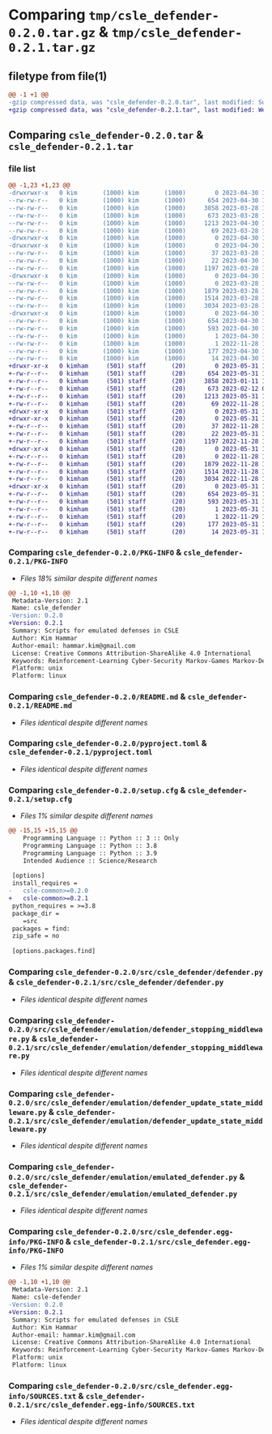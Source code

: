 # Comparing `tmp/csle_defender-0.2.0.tar.gz` & `tmp/csle_defender-0.2.1.tar.gz`

## filetype from file(1)

```diff
@@ -1 +1 @@
-gzip compressed data, was "csle_defender-0.2.0.tar", last modified: Sun Apr 30 12:36:39 2023, max compression
+gzip compressed data, was "csle_defender-0.2.1.tar", last modified: Wed May 31 11:24:19 2023, max compression
```

## Comparing `csle_defender-0.2.0.tar` & `csle_defender-0.2.1.tar`

### file list

```diff
@@ -1,23 +1,23 @@
-drwxrwxr-x   0 kim       (1000) kim       (1000)        0 2023-04-30 12:36:39.312548 csle_defender-0.2.0/
--rw-rw-r--   0 kim       (1000) kim       (1000)      654 2023-04-30 12:36:39.312548 csle_defender-0.2.0/PKG-INFO
--rw-rw-r--   0 kim       (1000) kim       (1000)     3858 2023-03-28 14:03:22.000000 csle_defender-0.2.0/README.md
--rw-rw-r--   0 kim       (1000) kim       (1000)      673 2023-03-28 14:03:22.000000 csle_defender-0.2.0/pyproject.toml
--rw-rw-r--   0 kim       (1000) kim       (1000)     1213 2023-04-30 12:36:39.312548 csle_defender-0.2.0/setup.cfg
--rw-rw-r--   0 kim       (1000) kim       (1000)       69 2023-03-28 14:03:22.000000 csle_defender-0.2.0/setup.py
-drwxrwxr-x   0 kim       (1000) kim       (1000)        0 2023-04-30 12:36:39.308548 csle_defender-0.2.0/src/
-drwxrwxr-x   0 kim       (1000) kim       (1000)        0 2023-04-30 12:36:39.312548 csle_defender-0.2.0/src/csle_defender/
--rw-rw-r--   0 kim       (1000) kim       (1000)       37 2023-03-28 14:03:22.000000 csle_defender-0.2.0/src/csle_defender/__init__.py
--rw-rw-r--   0 kim       (1000) kim       (1000)       22 2023-04-30 12:35:57.000000 csle_defender-0.2.0/src/csle_defender/__version__.py
--rw-rw-r--   0 kim       (1000) kim       (1000)     1197 2023-03-28 14:03:22.000000 csle_defender-0.2.0/src/csle_defender/defender.py
-drwxrwxr-x   0 kim       (1000) kim       (1000)        0 2023-04-30 12:36:39.312548 csle_defender-0.2.0/src/csle_defender/emulation/
--rw-rw-r--   0 kim       (1000) kim       (1000)        0 2023-03-28 14:03:22.000000 csle_defender-0.2.0/src/csle_defender/emulation/__init__.py
--rw-rw-r--   0 kim       (1000) kim       (1000)     1879 2023-03-28 14:03:22.000000 csle_defender-0.2.0/src/csle_defender/emulation/defender_stopping_middleware.py
--rw-rw-r--   0 kim       (1000) kim       (1000)     1514 2023-03-28 14:03:22.000000 csle_defender-0.2.0/src/csle_defender/emulation/defender_update_state_middleware.py
--rw-rw-r--   0 kim       (1000) kim       (1000)     3034 2023-03-28 14:03:22.000000 csle_defender-0.2.0/src/csle_defender/emulation/emulated_defender.py
-drwxrwxr-x   0 kim       (1000) kim       (1000)        0 2023-04-30 12:36:39.312548 csle_defender-0.2.0/src/csle_defender.egg-info/
--rw-rw-r--   0 kim       (1000) kim       (1000)      654 2023-04-30 12:36:38.000000 csle_defender-0.2.0/src/csle_defender.egg-info/PKG-INFO
--rw-rw-r--   0 kim       (1000) kim       (1000)      593 2023-04-30 12:36:39.000000 csle_defender-0.2.0/src/csle_defender.egg-info/SOURCES.txt
--rw-rw-r--   0 kim       (1000) kim       (1000)        1 2023-04-30 12:36:38.000000 csle_defender-0.2.0/src/csle_defender.egg-info/dependency_links.txt
--rw-rw-r--   0 kim       (1000) kim       (1000)        1 2022-11-28 13:36:05.000000 csle_defender-0.2.0/src/csle_defender.egg-info/not-zip-safe
--rw-rw-r--   0 kim       (1000) kim       (1000)      177 2023-04-30 12:36:39.000000 csle_defender-0.2.0/src/csle_defender.egg-info/requires.txt
--rw-rw-r--   0 kim       (1000) kim       (1000)       14 2023-04-30 12:36:39.000000 csle_defender-0.2.0/src/csle_defender.egg-info/top_level.txt
+drwxr-xr-x   0 kimham     (501) staff       (20)        0 2023-05-31 11:24:19.239280 csle_defender-0.2.1/
+-rw-r--r--   0 kimham     (501) staff       (20)      654 2023-05-31 11:24:19.239421 csle_defender-0.2.1/PKG-INFO
+-rw-r--r--   0 kimham     (501) staff       (20)     3858 2023-01-11 18:45:47.000000 csle_defender-0.2.1/README.md
+-rw-r--r--   0 kimham     (501) staff       (20)      673 2023-02-12 08:59:32.000000 csle_defender-0.2.1/pyproject.toml
+-rw-r--r--   0 kimham     (501) staff       (20)     1213 2023-05-31 11:24:19.240222 csle_defender-0.2.1/setup.cfg
+-rw-r--r--   0 kimham     (501) staff       (20)       69 2022-11-28 13:00:49.000000 csle_defender-0.2.1/setup.py
+drwxr-xr-x   0 kimham     (501) staff       (20)        0 2023-05-31 11:24:19.230439 csle_defender-0.2.1/src/
+drwxr-xr-x   0 kimham     (501) staff       (20)        0 2023-05-31 11:24:19.233066 csle_defender-0.2.1/src/csle_defender/
+-rw-r--r--   0 kimham     (501) staff       (20)       37 2022-11-28 13:00:49.000000 csle_defender-0.2.1/src/csle_defender/__init__.py
+-rw-r--r--   0 kimham     (501) staff       (20)       22 2023-05-31 11:22:38.000000 csle_defender-0.2.1/src/csle_defender/__version__.py
+-rw-r--r--   0 kimham     (501) staff       (20)     1197 2022-11-28 13:00:49.000000 csle_defender-0.2.1/src/csle_defender/defender.py
+drwxr-xr-x   0 kimham     (501) staff       (20)        0 2023-05-31 11:24:19.238886 csle_defender-0.2.1/src/csle_defender/emulation/
+-rw-r--r--   0 kimham     (501) staff       (20)        0 2022-11-28 13:00:49.000000 csle_defender-0.2.1/src/csle_defender/emulation/__init__.py
+-rw-r--r--   0 kimham     (501) staff       (20)     1879 2022-11-28 13:00:49.000000 csle_defender-0.2.1/src/csle_defender/emulation/defender_stopping_middleware.py
+-rw-r--r--   0 kimham     (501) staff       (20)     1514 2022-11-28 13:00:49.000000 csle_defender-0.2.1/src/csle_defender/emulation/defender_update_state_middleware.py
+-rw-r--r--   0 kimham     (501) staff       (20)     3034 2022-11-28 13:00:49.000000 csle_defender-0.2.1/src/csle_defender/emulation/emulated_defender.py
+drwxr-xr-x   0 kimham     (501) staff       (20)        0 2023-05-31 11:24:19.235626 csle_defender-0.2.1/src/csle_defender.egg-info/
+-rw-r--r--   0 kimham     (501) staff       (20)      654 2023-05-31 11:24:18.000000 csle_defender-0.2.1/src/csle_defender.egg-info/PKG-INFO
+-rw-r--r--   0 kimham     (501) staff       (20)      593 2023-05-31 11:24:19.000000 csle_defender-0.2.1/src/csle_defender.egg-info/SOURCES.txt
+-rw-r--r--   0 kimham     (501) staff       (20)        1 2023-05-31 11:24:18.000000 csle_defender-0.2.1/src/csle_defender.egg-info/dependency_links.txt
+-rw-r--r--   0 kimham     (501) staff       (20)        1 2022-11-29 18:03:40.000000 csle_defender-0.2.1/src/csle_defender.egg-info/not-zip-safe
+-rw-r--r--   0 kimham     (501) staff       (20)      177 2023-05-31 11:24:19.000000 csle_defender-0.2.1/src/csle_defender.egg-info/requires.txt
+-rw-r--r--   0 kimham     (501) staff       (20)       14 2023-05-31 11:24:19.000000 csle_defender-0.2.1/src/csle_defender.egg-info/top_level.txt
```

### Comparing `csle_defender-0.2.0/PKG-INFO` & `csle_defender-0.2.1/PKG-INFO`

 * *Files 18% similar despite different names*

```diff
@@ -1,10 +1,10 @@
 Metadata-Version: 2.1
 Name: csle_defender
-Version: 0.2.0
+Version: 0.2.1
 Summary: Scripts for emulated defenses in CSLE
 Author: Kim Hammar
 Author-email: hammar.kim@gmail.com
 License: Creative Commons Attribution-ShareAlike 4.0 International
 Keywords: Reinforcement-Learning Cyber-Security Markov-Games Markov-Decision-Processes
 Platform: unix
 Platform: linux
```

### Comparing `csle_defender-0.2.0/README.md` & `csle_defender-0.2.1/README.md`

 * *Files identical despite different names*

### Comparing `csle_defender-0.2.0/pyproject.toml` & `csle_defender-0.2.1/pyproject.toml`

 * *Files identical despite different names*

### Comparing `csle_defender-0.2.0/setup.cfg` & `csle_defender-0.2.1/setup.cfg`

 * *Files 1% similar despite different names*

```diff
@@ -15,15 +15,15 @@
 	Programming Language :: Python :: 3 :: Only
 	Programming Language :: Python :: 3.8
 	Programming Language :: Python :: 3.9
 	Intended Audience :: Science/Research
 
 [options]
 install_requires = 
-	csle-common>=0.2.0
+	csle-common>=0.2.1
 python_requires = >=3.8
 package_dir = 
 	=src
 packages = find:
 zip_safe = no
 
 [options.packages.find]
```

### Comparing `csle_defender-0.2.0/src/csle_defender/defender.py` & `csle_defender-0.2.1/src/csle_defender/defender.py`

 * *Files identical despite different names*

### Comparing `csle_defender-0.2.0/src/csle_defender/emulation/defender_stopping_middleware.py` & `csle_defender-0.2.1/src/csle_defender/emulation/defender_stopping_middleware.py`

 * *Files identical despite different names*

### Comparing `csle_defender-0.2.0/src/csle_defender/emulation/defender_update_state_middleware.py` & `csle_defender-0.2.1/src/csle_defender/emulation/defender_update_state_middleware.py`

 * *Files identical despite different names*

### Comparing `csle_defender-0.2.0/src/csle_defender/emulation/emulated_defender.py` & `csle_defender-0.2.1/src/csle_defender/emulation/emulated_defender.py`

 * *Files identical despite different names*

### Comparing `csle_defender-0.2.0/src/csle_defender.egg-info/PKG-INFO` & `csle_defender-0.2.1/src/csle_defender.egg-info/PKG-INFO`

 * *Files 1% similar despite different names*

```diff
@@ -1,10 +1,10 @@
 Metadata-Version: 2.1
 Name: csle-defender
-Version: 0.2.0
+Version: 0.2.1
 Summary: Scripts for emulated defenses in CSLE
 Author: Kim Hammar
 Author-email: hammar.kim@gmail.com
 License: Creative Commons Attribution-ShareAlike 4.0 International
 Keywords: Reinforcement-Learning Cyber-Security Markov-Games Markov-Decision-Processes
 Platform: unix
 Platform: linux
```

### Comparing `csle_defender-0.2.0/src/csle_defender.egg-info/SOURCES.txt` & `csle_defender-0.2.1/src/csle_defender.egg-info/SOURCES.txt`

 * *Files identical despite different names*


